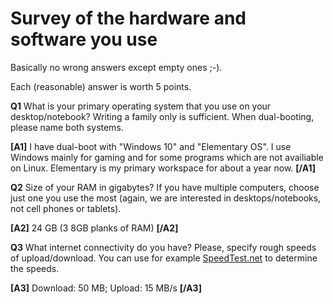 # Survey of the hardware and software you use

Basically no wrong answers except empty ones ;-).

Each (reasonable) answer is worth 5 points.

**Q1** What is your primary operating system that you use
on your desktop/notebook? Writing a family only is sufficient.
When dual-booting, please name both systems.

**[A1]** I have dual-boot with "Windows 10" and "Elementary OS". I use Windows mainly for gaming and for some programs which are not availiable on Linux. Elementary is my primary workspace for about a year now. **[/A1]**

**Q2** Size of your RAM in gigabytes?
If you have multiple computers, choose just one you use
the most (again, we are interested in desktops/notebooks, not
cell phones or tablets).

**[A2]** 24 GB (3 8GB planks of RAM) **[/A2]**

**Q3** What internet connectivity do you have? Please, specify
rough speeds of upload/download. You can use for example
[SpeedTest.net](https://www.speedtest.net/) to determine the speeds.

**[A3]** Download: 50 MB; Upload: 15 MB/s **[/A3]**

